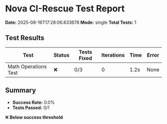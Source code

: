 # Nova CI-Rescue Test Report

**Date:** 2025-08-16T17:28:06.833678
**Mode:** single
**Total Tests:** 1

## Test Results

| Test | Status | Tests Fixed | Iterations | Time | Error |
|------|--------|-------------|------------|------|-------|
| Math Operations Test | ❌ | 0/3 | 0 | 1.2s | None |

## Summary
- **Success Rate:** 0.0%
- **Tests Passed:** 0/1

❌ **Below success threshold**